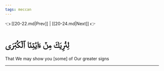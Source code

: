 ```yaml
---
tags: meccan
---
```


👈 [[20-22.md|Prev]] | [[20-24.md|Next]] 👉

# لِنُرِيَكَ مِنۡ ءَايَٰتِنَا ٱلۡكُبۡرَى

That We may show you [some] of Our greater signs

---

